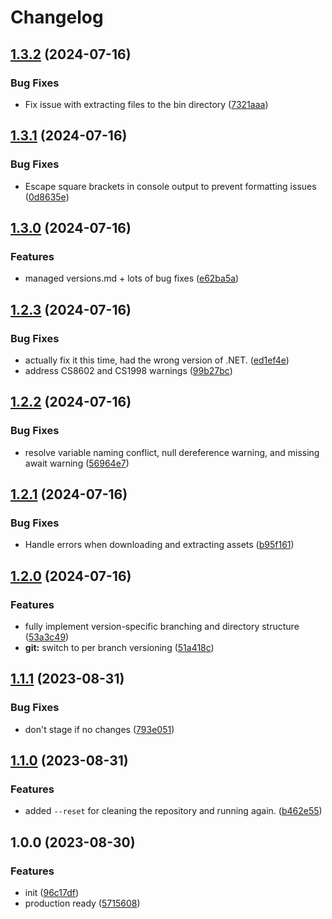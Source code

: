 # Changelog

## [1.3.2](https://github.com/beat-forge/MBSS/compare/v1.3.1...v1.3.2) (2024-07-16)


### Bug Fixes

* Fix issue with extracting files to the bin directory ([7321aaa](https://github.com/beat-forge/MBSS/commit/7321aaa7954532d24065572c8d1bad6872ad89dc))

## [1.3.1](https://github.com/beat-forge/MBSS/compare/v1.3.0...v1.3.1) (2024-07-16)


### Bug Fixes

* Escape square brackets in console output to prevent formatting issues ([0d8635e](https://github.com/beat-forge/MBSS/commit/0d8635ef865cd0c39a2bd7a9b2d77f79f5d01f3b))

## [1.3.0](https://github.com/beat-forge/MBSS/compare/v1.2.3...v1.3.0) (2024-07-16)


### Features

* managed versions.md + lots of bug fixes ([e62ba5a](https://github.com/beat-forge/MBSS/commit/e62ba5a82b28b5d646ef149891d94fe2f864174b))

## [1.2.3](https://github.com/beat-forge/MBSS/compare/v1.2.2...v1.2.3) (2024-07-16)


### Bug Fixes

* actually fix it this time, had the wrong version of .NET. ([ed1ef4e](https://github.com/beat-forge/MBSS/commit/ed1ef4e1a98c743437794b7a4c79ea421465a11a))
* address CS8602 and CS1998 warnings ([99b27bc](https://github.com/beat-forge/MBSS/commit/99b27bcf1133ddae21a0ff17e2342911290c5a58))

## [1.2.2](https://github.com/beat-forge/MBSS/compare/v1.2.1...v1.2.2) (2024-07-16)


### Bug Fixes

* resolve variable naming conflict, null dereference warning, and missing await warning ([56964e7](https://github.com/beat-forge/MBSS/commit/56964e72f55732c54508ac78188f852ca7a6a85e))

## [1.2.1](https://github.com/beat-forge/MBSS/compare/v1.2.0...v1.2.1) (2024-07-16)


### Bug Fixes

* Handle errors when downloading and extracting assets ([b95f161](https://github.com/beat-forge/MBSS/commit/b95f161cfbf10c9606484be12f958d70f210ef47))

## [1.2.0](https://github.com/beat-forge/MBSS/compare/v1.1.1...v1.2.0) (2024-07-16)


### Features

* fully implement version-specific branching and directory structure ([53a3c49](https://github.com/beat-forge/MBSS/commit/53a3c499d43ffeb03877b2e5b34572d9c8e722c8))
* **git:** switch to per branch versioning ([51a418c](https://github.com/beat-forge/MBSS/commit/51a418cce886190a268bfcbe3f2312307a3d7325))

## [1.1.1](https://github.com/beat-forge/MBSS/compare/v1.1.0...v1.1.1) (2023-08-31)


### Bug Fixes

* don't stage if no changes ([793e051](https://github.com/beat-forge/MBSS/commit/793e051e17a6ad24095417abf25ac5e1814253c0))

## [1.1.0](https://github.com/beat-forge/MBSS/compare/v1.0.0...v1.1.0) (2023-08-31)


### Features

* added `--reset` for cleaning the repository and running again. ([b462e55](https://github.com/beat-forge/MBSS/commit/b462e557c3fa0062a72adcf16a6def9c930d77c2))

## 1.0.0 (2023-08-30)


### Features

* init ([96c17df](https://github.com/beat-forge/MBSS/commit/96c17dfe22cc288883ae016e7a8b4e4ba49a846b))
* production ready ([5715608](https://github.com/beat-forge/MBSS/commit/5715608fc5694506514461bdcf6b4e3eda71d367))
